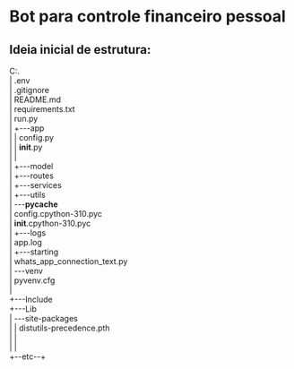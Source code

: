 # Bot para controle financeiro pessoal

## Ideia inicial de estrutura:
C:.  
|   .env  
|   .gitignore  
|   README.md  
|   requirements.txt  
|   run.py  
|
+---app  
|   |   config.py  
|   |   __init__.py  
|   |  
|   +---model  
|   +---routes  
|   +---services  
|   +---utils  
|   \---__pycache__  
|           config.cpython-310.pyc  
|           __init__.cpython-310.pyc  
|
+---logs  
|       app.log  
|
+---starting  
|       whats_app_connection_text.py  
|
\---venv  
    |   pyvenv.cfg  
    |  
    +---Include  
    +---Lib  
    |   \---site-packages  
    |       |   distutils-precedence.pth  
    |       |  
    |       |  
    +--etc--+


